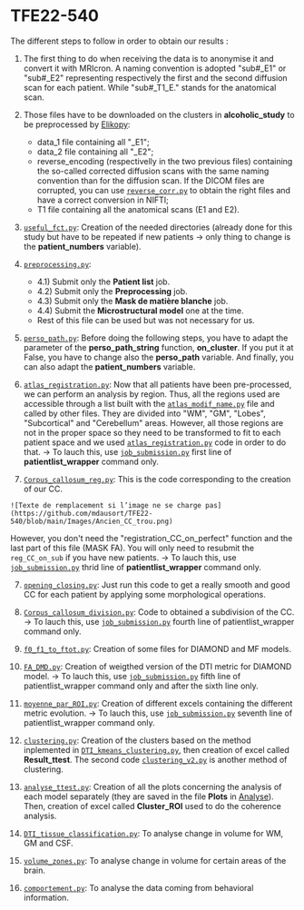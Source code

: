 # TFE22-540
The different steps to follow in order to obtain our results : 
  
  1) The first thing to do when receiving the data is to anonymise it and convert it with MRIcron. A naming convention is adopted "sub#_E1" or "sub#_E2" representing respectively the first and the second diffusion scan for each patient. While "sub#_T1_E." stands for the anatomical scan. 
  
  2) Those files have to be downloaded on the clusters in **alcoholic_study** to be preprocessed by [Elikopy](https://elikopy.readthedocs.io/en/latest/): 
      - data_1 file containing all "_E1";
      - data_2 file containing all "_E2";
      - reverse_encoding (respectivelly in the two previous files) containing the so-called corrected diffusion scans with the same naming convention than for the diffusion scan. If the DICOM files are corrupted, you can use [`reverse_corr.py`]() to obtain the right files and have a correct conversion in NIFTI;
      - T1 file containing all the anatomical scans (E1 and E2).
  
  3) [`useful_fct.py`](https://github.com/PiLAB-Medical-Imaging/TFE22-540_Alcohol/blob/main/Codes/useful_fct.py): Creation of the needed directories (already done for this study but have to be repeated if new patients → only thing to change is the **patient_numbers** variable).
  
  4) [`preprocessing.py`](https://github.com/PiLAB-Medical-Imaging/TFE22-540_Alcohol/blob/main/Codes/preprocessing.py): 
      - 4.1) Submit only the **Patient list** job.
      - 4.2) Submit only the **Preprocessing** job. 
      - 4.3) Submit only the **Mask de matière blanche** job.
      - 4.4) Submit the **Microstructural model** one at the time. 
      - Rest of this file can be used but was not necessary for us. 

  5) [`perso_path.py`](https://github.com/PiLAB-Medical-Imaging/TFE22-540_Alcohol/blob/main/Codes/perso_path.py): Before doing the following steps, you have to adapt the parameter of the **perso_path_string** function, **on_cluster**. If you put it at False, you have to change also the **perso_path** variable. And finally, you can also adapt the **patient_numbers** variable.
  
  6) [`atlas_registration.py`](https://github.com/PiLAB-Medical-Imaging/TFE22-540_Alcohol/blob/main/Codes/atlas_registration.py): Now that all patients have been pre-processed, we can perform an analysis by region. Thus, all the regions used are accessible through a list built with the [`atlas_modif_name.py`](https://github.com/PiLAB-Medical-Imaging/TFE22-540_Alcohol/blob/main/Codes/atlas_modif_name.py) file and called by other files. They are divided into "WM", "GM", "Lobes", "Subcortical" and "Cerebellum" areas. However, all those regions are not in the proper space so they need to be transformed to fit to each patient space and we used [`atlas_registration.py`](https://github.com/PiLAB-Medical-Imaging/TFE22-540_Alcohol/blob/main/Codes/atlas_registration.py) code in order to do that.
→ To lauch this, use [`job_submission.py`](https://github.com/PiLAB-Medical-Imaging/TFE22-540_Alcohol/blob/main/Codes/job_submission.py) first line of **patientlist_wrapper** command only. 
  
  6) [`Corpus_callosum_reg.py`](https://github.com/PiLAB-Medical-Imaging/TFE22-540_Alcohol/blob/main/Codes/Corpus_callosum_reg.py): This is the code corresponding to the creation of our CC. 


	![Texte de remplacement si l’image ne se charge pas](https://github.com/mdausort/TFE22-540/blob/main/Images/Ancien_CC_trou.png)


However, you don't need the "registration_CC_on_perfect" function and the last part of this file (MASK FA). You will only need to resubmit the `reg_CC_on_sub` if you have new patients. 
→ To lauch this, use [`job_submission.py`](https://github.com/PiLAB-Medical-Imaging/TFE22-540_Alcohol/blob/main/Codes/job_submission.py) thrid line of **patientlist_wrapper** command only. 
  
  7) [`opening_closing.py`](https://github.com/PiLAB-Medical-Imaging/TFE22-540_Alcohol/blob/main/Codes/opening_closing.py): Just run this code to get a really smooth and good CC for each patient by applying some morphological operations.
  
  8) [`Corpus_callosum_division.py`](https://github.com/PiLAB-Medical-Imaging/TFE22-540_Alcohol/blob/main/Codes/Corpus_callosum_division.py): Code to obtained a subdivision of the CC.
  → To lauch this, use [`job_submission.py`](https://github.com/PiLAB-Medical-Imaging/TFE22-540_Alcohol/blob/main/Codes/job_submission.py) fourth line of patientlist_wrapper command only. 
  
  9) [`f0_f1_to_ftot.py`](https://github.com/PiLAB-Medical-Imaging/TFE22-540_Alcohol/blob/main/Codes/f0_f1_to_ftot.py): Creation of some files for DIAMOND and MF models.
  
  10) [`FA_DMD.py`](https://github.com/PiLAB-Medical-Imaging/TFE22-540_Alcohol/blob/main/Codes/FA_DMD.py): Creation of weigthed version of the DTI metric for DIAMOND model.
  → To lauch this, use [`job_submission.py`](https://github.com/PiLAB-Medical-Imaging/TFE22-540_Alcohol/blob/main/Codes/job_submission.py) fifth line of patientlist_wrapper command only and after the sixth line only.
  
  11) [`moyenne_par_ROI.py`](https://github.com/PiLAB-Medical-Imaging/TFE22-540_Alcohol/blob/main/Codes/moyenne_ROI_v2.py): Creation of different excels containing the different metric evolution.
  → To lauch this, use [`job_submission.py`](https://github.com/PiLAB-Medical-Imaging/TFE22-540_Alcohol/blob/main/Codes/job_submission.py) seventh line of patientlist_wrapper command only.
  
  12) [`clustering.py`](https://github.com/PiLAB-Medical-Imaging/TFE22-540_Alcohol/blob/main/Codes/clustering.py): Creation of the clusters based on the method inplemented in [`DTI_kmeans_clustering.py`](https://github.com/PiLAB-Medical-Imaging/TFE22-540_Alcohol/blob/main/Codes/DTI_kmeans_clustering.py), then creation of excel called **Result_ttest**. The second code [`clustering_v2.py`](https://github.com/PiLAB-Medical-Imaging/TFE22-540_Alcohol/blob/main/Codes/clustering_v2.py) is another method of clustering.
  
  13) [`analyse_ttest.py`](https://github.com/PiLAB-Medical-Imaging/TFE22-540_Alcohol/blob/main/Codes/analyse_ttest.py): Creation of all the plots concerning the analysis of each model separately (they are saved in the file **Plots** in [Analyse](https://github.com/PiLAB-Medical-Imaging/TFE22-540_Alcohol/tree/main/Analyse)). Then, creation of excel called **Cluster_ROI** used to do the coherence analysis.
  
  14) [`DTI_tissue_classification.py`](https://github.com/PiLAB-Medical-Imaging/TFE22-540_Alcohol/blob/main/Codes/DTI_tissue_classification.py): To analyse change in volume for WM, GM and CSF. 
  
  15) [`volume_zones.py`](https://github.com/PiLAB-Medical-Imaging/TFE22-540_Alcohol/blob/main/Codes/volumes_zones.py): To analyse change in volume for certain areas of the brain. 
  
  16) [`comportement.py`](https://github.com/PiLAB-Medical-Imaging/TFE22-540_Alcohol/blob/main/Codes/comportement.py): To analyse the data coming from behavioral information. 
